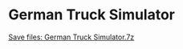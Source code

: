 # German Truck Simulator
[Save files: German Truck Simulator.7z](German%20Truck%20Simulator.7z?raw=true)
